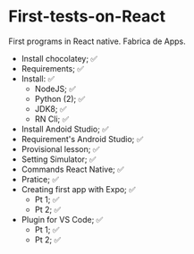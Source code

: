 # First-tests-on-React
 First programs in React native. Fabrica de Apps.

- Install chocolatey; ✅
- Requirements; ✅
- Install: ✅
    - NodeJS; ✅
    - Python (2); ✅
    - JDK8; ✅
    - RN Cli; ✅
- Install Andoid Studio; ✅
- Requirement's Android Studio; ✅
- Provisional lesson; ✅
- Setting Simulator; ✅
- Commands React Native; ✅
- Pratice; ✅
- Creating first app with Expo; ✅
    - Pt 1; ✅
    - Pt 2; ✅
- Plugin for VS Code; ✅
    - Pt 1; ✅
    - Pt 2; ✅
